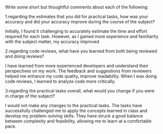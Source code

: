 Write some short but thoughtful comments about each of the following:

1.regarding the estimates that you did for practical tasks, how was your accuracy and did your accuracy improve 
during the course of the subject?

Initially, I found it challenging to accurately estimate the time and effort required for each task. 
However, as I gained more experience and familiarity with the subject matter, my accuracy improved

2.regarding code reviews, what have you learned from both being reviewed and doing reviews?

I have learned from more experienced developers and understand their perspectives on my work.
The feedback and suggestions from reviewers helped me enhance my code quality, improve readability.
When I was doing code reviews, I learned to analyze code more critically.

3.regarding the practical tasks overall, what would you change if you were in charge of the subject?

I would not make any changes to the practical tasks. The tasks have successfully challenged me to apply the concepts 
learned in class and develop my problem-solving skills. 
They have struck a good balance between complexity and feasibility, allowing me to learn at a comfortable pace. 